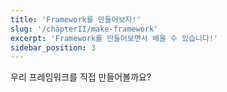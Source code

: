 ```yaml
---
title: 'Framework를 만들어보자!'
slug: '/chapterII/make-framework'
excerpt: 'Framework를 만들어보면서 배울 수 있습니다!'
sidebar_position: 3
---
```


우리 프레임워크를 직접 만들어볼까요?